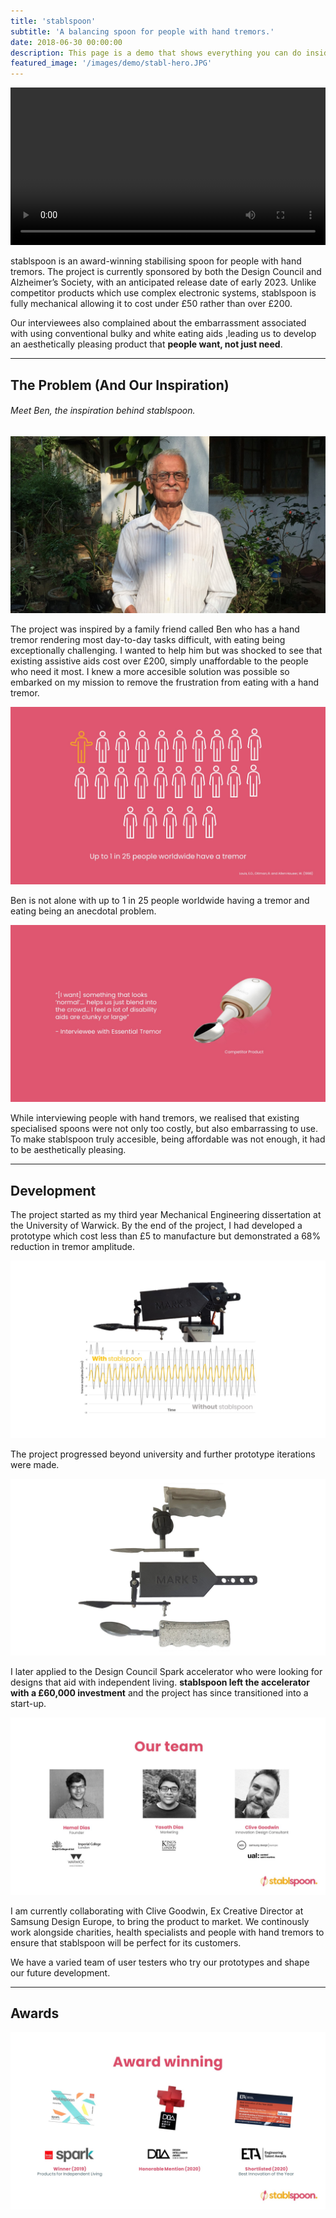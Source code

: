 ```yaml
---
title: 'stablspoon'
subtitle: 'A balancing spoon for people with hand tremors.'
date: 2018-06-30 00:00:00
description: This page is a demo that shows everything you can do inside portfolio and blog posts.
featured_image: '/images/demo/stabl-hero.JPG'
---
```


<div>
<video autoplay="autoplay" loop="loop" width="100%">
  <source src="/images/test.mp4" type="video/mp4">
</video>
</div>

stablspoon is an award-winning stabilising spoon for people with hand tremors. The project is currently sponsored by both the Design Council and Alzheimer’s Society, with an anticipated release date of early 2023. Unlike competitor products which use complex electronic systems, stablspoon is fully mechanical allowing it to cost under £50 rather than over £200.

Our interviewees also complained about the embarrassment associated with using conventional bulky and white eating aids ,leading us to develop an aesthetically pleasing product that **people want, not just need**.

---

## The Problem (And Our Inspiration)

###### Meet Ben, the inspiration behind stablspoon.

![](/images/stablspoon/ben.jpg)

The project was inspired by a family friend called Ben who has a hand tremor rendering most day-to-day tasks difficult, with eating being exceptionally challenging. I wanted to help him but was shocked to see that existing assistive aids cost over £200, simply unaffordable to the people who need it most. I knew a more accesible solution was possible so embarked on my mission to remove the frustration from eating with a hand tremor.

![](/images/stablspoon/scale.jpg)

Ben is not alone with up to 1 in 25 people worldwide having a tremor and eating being an anecdotal problem.

![](/images/stablspoon/user.jpg)

While interviewing people with hand tremors, we realised that existing specialised spoons were not only too costly, but also embarrassing to use. To make stablspoon truly accesible, being affordable was not enough, it had to be aesthetically pleasing.

---

## Development

The project started as my third year Mechanical Engineering dissertation at the University of Warwick. By the end of the project, I had developed a prototype which cost less than £5 to manufacture but demonstrated a 68% reduction in tremor amplitude. 

![](/images/stablspoon/performance.jpg)

The project progressed beyond university and further prototype iterations were made.

![](/images/stablspoon/prototypes.jpg)

I later applied to the Design Council Spark accelerator who were looking for designs that aid with independent living. **stablspoon left the accelerator with a £60,000 investment** and the project has since transitioned into a start-up.

![](/images/stablspoon/team.JPG)

I am currently collaborating with Clive Goodwin, Ex Creative Director at Samsung Design Europe, to bring the product to market. We continously work alongside charities, health specialists and people with hand tremors to ensure that stablspoon will be perfect for its customers.

We have a varied team of user testers who try our prototypes and shape our future development. 

---

## Awards

![](/images/stablspoon/awards.JPG)
